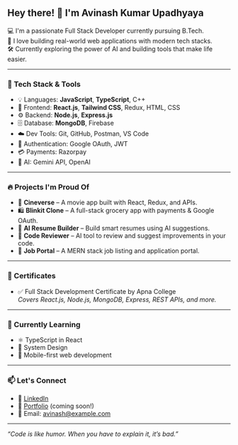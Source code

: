 <h2>Hey there! 👋 I'm Avinash Kumar Upadhyaya</h2>

💻 I'm a passionate Full Stack Developer currently pursuing B.Tech.  
🚀 I love building real-world web applications with modern tech stacks.  
🛠️ Currently exploring the power of AI and building tools that make life easier.

---

### 🧠 Tech Stack & Tools

- 💡 Languages: **JavaScript**, **TypeScript**, C++
- 🧩 Frontend: **React.js**, **Tailwind CSS**, Redux, HTML, CSS
- ⚙️ Backend: **Node.js**, **Express.js**
- 🗄️ Database: **MongoDB**, Firebase
- ☁️ Dev Tools: Git, GitHub, Postman, VS Code
- 🔐 Authentication: Google OAuth, JWT
- 💳 Payments: Razorpay
- 🤖 AI: Gemini API, OpenAI

---

### 🔥 Projects I'm Proud Of

- 🚀 **Cineverse** – A movie app built with React, Redux, and APIs.
- 🛍️ **Blinkit Clone** – A full-stack grocery app with payments & Google OAuth.
- 🤖 **AI Resume Builder** – Build smart resumes using AI suggestions.
- 🧠 **Code Reviewer** – AI tool to review and suggest improvements in your code.
- 💼 **Job Portal** – A MERN stack job listing and application portal.

---

### 📜 Certificates

- ✅ Full Stack Development Certificate by Apna College  
  *Covers React.js, Node.js, MongoDB, Express, REST APIs, and more.*

---

### 🌱 Currently Learning

- ⚛️ TypeScript in React
- 🧠 System Design
- 📱 Mobile-first web development

---

### 📫 Let's Connect

- 🔗 [LinkedIn](https://www.linkedin.com/in/avinash-upadhyaya)
- 💬 [Portfolio](#) (coming soon!)
- 📧 Email: avinash@example.com

---

_“Code is like humor. When you have to explain it, it’s bad.”_



<!--
**avinash07582/avinash07582** is a ✨ _special_ ✨ repository because its `README.md` (this file) appears on your GitHub profile.

Here are some ideas to get you started:

- 🔭 I’m currently working on ...
- 🌱 I’m currently learning ...
- 👯 I’m looking to collaborate on ...
- 🤔 I’m looking for help with ...
- 💬 Ask me about ...
- 📫 How to reach me: ...
- 😄 Pronouns: ...
- ⚡ Fun fact: ...
-->

